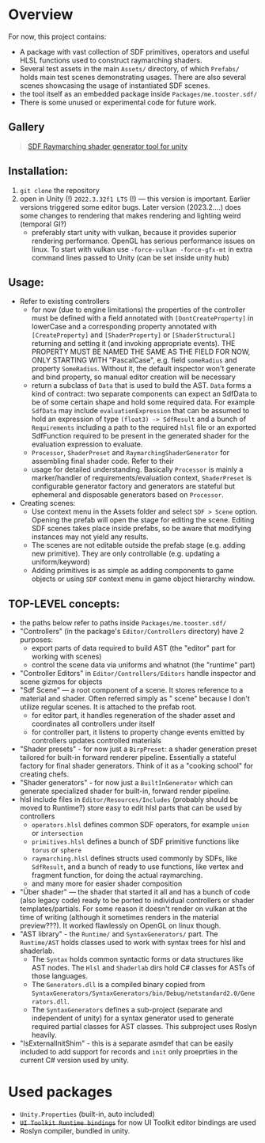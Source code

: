 # Overview

For now, this project contains:

- A package with vast collection of SDF primitives, operators and useful HLSL functions used to construct raymarching
  shaders.
- Several test assets in the main `Assets/` directory, of which `Prefabs/` holds main test scenes demonstrating
  usages. There are also several scenes showcasing the usage of instantiated SDF scenes.
- the tool itself as an embedded package inside `Packages/me.tooster.sdf/`
- There is some unused or experimental code for future work.

## Gallery

<blockquote class="imgur-embed-pub" lang="en" data-id="a/H5ey91M"  ><a href="//imgur.com/a/H5ey91M">SDF Raymarching shader generator tool for unity</a></blockquote><script async src="//s.imgur.com/min/embed.js" charset="utf-8"></script>

## Installation:

1. `git clone` the repository
2. open in Unity (!) `2022.3.32f1 LTS` (!) — this version is important. Earlier versions triggered some editor bugs.
   Later
   version (2023.2....) does some changes to rendering that makes rendering and lighting weird (temporal GI?)
    - preferably start unity with vulkan, because it provides superior rendering performance. OpenGL has serious
      performance issues on linux. To start with vulkan use `-force-vulkan -force-gfx-mt` in extra command lines passed
      to Unity (can be
      set inside unity hub)

## Usage:

- Refer to existing controllers
    - for now (due to engine limitations) the properties of the controller must be defined with a field annotated
      with `[DontCreateProperty]` in lowerCase and a corresponding property annotated with `[CreateProperty]`
      and `[ShaderProperty]` or `[ShaderStructural]` returning and setting it (and invoking appropriate events). THE
      PROPERTY MUST BE NAMED THE SAME AS THE FIELD FOR NOW, ONLY STARTING WITH "PascalCase", e.g. field `someRadius` and
      property `SomeRadius`. Without it, the default inspector won't generate and bind property, so manual editor
      creation will be necessary
    - return a subclass of `Data` that is used to build the AST. `Data` forms a kind of contract: two separate
      components can expect an SdfData to be of some certain shape and hold some required data. For example `SdfData`
      may include `evaluationExpression` that can be assumed to hold an expression of type `(float3) -> SdfResult` and a
      bunch of `Requirements` including a path to the required `hlsl` file or an exported SdfFunction required to be
      present in the generated shader for the evaluation expression to evaluate.
    - `Processor`, `ShaderPreset` and `RaymarchingShaderGenerator` for assembling final shader code. Refer to their
    - usage for detailed understanding. Basically `Processor` is mainly a marker/handler of requirements/evaluation
      context, `ShaderPreset` is configurable generator factory and generators are stateful but ephemeral and disposable
      generators based on `Processor`.
- Creating scenes:
    - Use context menu in the Assets folder and select `SDF > Scene` option. Opening the prefab will open the stage for
      editing the scene. Editing SDF scenes takes place inside prefabs, so be aware that modifying instances may not
      yield any results.
    - The scenes are not editable outside the prefab stage (e.g. adding new primitive). They are only controllable (e.g.
      updating a uniform/keyword)
    - Adding primitives is as simple as adding components to game objects or using `SDF` context menu in game object
      hierarchy window.

## TOP-LEVEL concepts:

- the paths below refer to paths inside `Packages/me.tooster.sdf/`
- "Controllers" (in the package's `Editor/Controllers` directory) have 2 purposes:
    - export parts of data required to build AST (the "editor" part for working with scenes)
    - control the scene data via uniforms and whatnot (the "runtime" part)
- "Controller Editors" in `Editor/Controllers/Editors` handle inspector and scene gizmos for objects
- "Sdf Scene" — a root component of a scene. It stores reference to a material and shader. Often referred simply as "
  scene" because I don't utilize regular scenes. It is attached to the prefab root.
    - for editor part, it handles regeneration of the shader asset and coordinates all controllers under itself
    - for controller part, it listens to property change events emitted by controllers updates controlled materials
- "Shader presets" - for now just a `BirpPreset`: a shader generation preset tailored for built-in forward renderer
  pipeline.
  Essentially a stateful factory for final shader generators. Think of it as a "cooking school" for creating chefs.
- "Shader generators" - for now just a `BuiltInGenerator` which can generate specialized shader for built-in, forward
  render pipeline.
- hlsl include files in `Editor/Resources/Includes` (probably should be moved to Runtime?) store easy to edit hlsl parts
  that can be used by controllers
    - `operators.hlsl` defines common SDF operators, for example `union` or `intersection`
    - `primitives.hlsl` defines a bunch of SDF primitive functions like `torus` or `sphere`
    - `raymarching.hlsl` defines structs used commonly by SDFs, like `SdfResult`, and a bunch of ready to use functions,
      like vertex and fragment function, for doing the actual raymarching.
    - and many more for easier shader composition
- "Über shader" — the shader that started it all and has a bunch of code (also legacy code) ready to be ported to
  individual controllers or shader templates/partials. For some reason it doesn't render on vulkan at the time of
  writing (although it sometimes renders in the material preview???). It worked flawlessly on OpenGL on linux though.
- "AST library" - the `Runtime/` and `SyntaxGenerators/` part. The `Runtime/AST` holds classes used to work with syntax
  trees for hlsl and shaderlab.
    - The `Syntax` holds common syntactic forms or data structures like AST nodes. The `Hlsl` and `Shaderlab` dirs hold
      C# classes for ASTs of those languages.
    - The `Generators.dll` is a compiled binary copied
      from `SyntaxGenerators/SyntaxGenerators/bin/Debug/netstandard2.0/Generators.dll`.
    - The `SyntaxGenerators` defines a sub-project (separate and independent of unity) for a syntax generator used to
      generate required partial classes for AST classes. This subproject uses Roslyn heavily.
- "IsExternalInitShim" - this is a separate asmdef that can be easily included to add support for records and `init`
  only proeprties in the current C# version used by unity.

# Used packages

- `Unity.Properties` (built-in, auto included)
- ~~`UI Toolkit Runtime bindings`~~ for now UI Toolkit editor bindings are used
- Roslyn compiler, bundled in unity.
